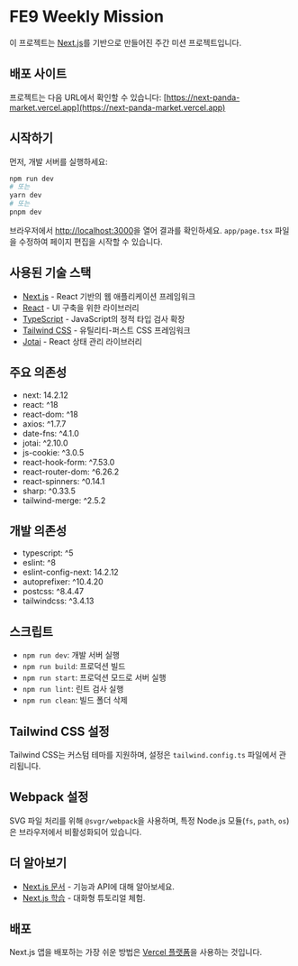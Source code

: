 # FE9 Weekly Mission

이 프로젝트는 [Next.js](https://nextjs.org)를 기반으로 만들어진 주간 미션 프로젝트입니다.

## 배포 사이트

프로젝트는 다음 URL에서 확인할 수 있습니다: [https://next-panda-market.vercel.app](https://next-panda-market.vercel.app)

## 시작하기

먼저, 개발 서버를 실행하세요:

```bash
npm run dev
# 또는
yarn dev
# 또는
pnpm dev
```

브라우저에서 [http://localhost:3000](http://localhost:3000)을 열어 결과를 확인하세요. `app/page.tsx` 파일을 수정하여 페이지 편집을 시작할 수 있습니다.

## 사용된 기술 스택

- [Next.js](https://nextjs.org/) - React 기반의 웹 애플리케이션 프레임워크
- [React](https://reactjs.org/) - UI 구축을 위한 라이브러리
- [TypeScript](https://www.typescriptlang.org/) - JavaScript의 정적 타입 검사 확장
- [Tailwind CSS](https://tailwindcss.com/) - 유틸리티-퍼스트 CSS 프레임워크
- [Jotai](https://jotai.org/) - React 상태 관리 라이브러리

## 주요 의존성

- next: 14.2.12
- react: ^18
- react-dom: ^18
- axios: ^1.7.7
- date-fns: ^4.1.0
- jotai: ^2.10.0
- js-cookie: ^3.0.5
- react-hook-form: ^7.53.0
- react-router-dom: ^6.26.2
- react-spinners: ^0.14.1
- sharp: ^0.33.5
- tailwind-merge: ^2.5.2

## 개발 의존성

- typescript: ^5
- eslint: ^8
- eslint-config-next: 14.2.12
- autoprefixer: ^10.4.20
- postcss: ^8.4.47
- tailwindcss: ^3.4.13

## 스크립트

- `npm run dev`: 개발 서버 실행
- `npm run build`: 프로덕션 빌드
- `npm run start`: 프로덕션 모드로 서버 실행
- `npm run lint`: 린트 검사 실행
- `npm run clean`: 빌드 폴더 삭제

## Tailwind CSS 설정

Tailwind CSS는 커스텀 테마를 지원하며, 설정은 `tailwind.config.ts` 파일에서 관리됩니다.

## Webpack 설정

SVG 파일 처리를 위해 `@svgr/webpack`을 사용하며, 특정 Node.js 모듈(`fs`, `path`, `os`)은 브라우저에서 비활성화되어 있습니다.

## 더 알아보기

- [Next.js 문서](https://nextjs.org/docs) - 기능과 API에 대해 알아보세요.
- [Next.js 학습](https://nextjs.org/learn) - 대화형 튜토리얼 체험.

## 배포

Next.js 앱을 배포하는 가장 쉬운 방법은 [Vercel 플랫폼](https://vercel.com/new?utm_medium=default-template&filter=next.js&utm_source=create-next-app&utm_campaign=create-next-app-readme)을 사용하는 것입니다.

